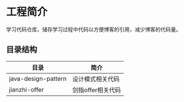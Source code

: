 # 工程简介

学习代码仓库，储存学习过程中代码以方便博客的引用，减少博客的代码量。

## 目录结构

| 目录                | 简介              |
| ------------------- | ----------------- |
| java-design-pattern | 设计模式相关代码  |
| jianzhi-offer       | 剑指offer相关代码 |

